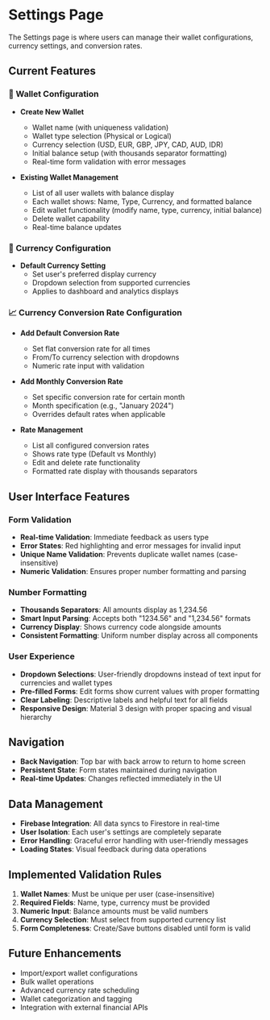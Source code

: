 # Settings Page

The Settings page is where users can manage their wallet configurations, currency settings, and conversion rates.

## Current Features

### 🏦 Wallet Configuration
- **Create New Wallet**
  - Wallet name (with uniqueness validation)
  - Wallet type selection (Physical or Logical)
  - Currency selection (USD, EUR, GBP, JPY, CAD, AUD, IDR)
  - Initial balance setup (with thousands separator formatting)
  - Real-time form validation with error messages

- **Existing Wallet Management**
  - List of all user wallets with balance display
  - Each wallet shows: Name, Type, Currency, and formatted balance
  - Edit wallet functionality (modify name, type, currency, initial balance)
  - Delete wallet capability
  - Real-time balance updates

### 💱 Currency Configuration
- **Default Currency Setting**
  - Set user's preferred display currency
  - Dropdown selection from supported currencies
  - Applies to dashboard and analytics displays

### 📈 Currency Conversion Rate Configuration
- **Add Default Conversion Rate**
  - Set flat conversion rate for all times
  - From/To currency selection with dropdowns
  - Numeric rate input with validation

- **Add Monthly Conversion Rate**
  - Set specific conversion rate for certain month
  - Month specification (e.g., "January 2024")
  - Overrides default rates when applicable

- **Rate Management**
  - List all configured conversion rates
  - Shows rate type (Default vs Monthly)
  - Edit and delete rate functionality
  - Formatted rate display with thousands separators

## User Interface Features

### Form Validation
- **Real-time Validation**: Immediate feedback as users type
- **Error States**: Red highlighting and error messages for invalid input
- **Unique Name Validation**: Prevents duplicate wallet names (case-insensitive)
- **Numeric Validation**: Ensures proper number formatting and parsing

### Number Formatting
- **Thousands Separators**: All amounts display as 1,234.56
- **Smart Input Parsing**: Accepts both "1234.56" and "1,234.56" formats
- **Currency Display**: Shows currency code alongside amounts
- **Consistent Formatting**: Uniform number display across all components

### User Experience
- **Dropdown Selections**: User-friendly dropdowns instead of text input for currencies and wallet types
- **Pre-filled Forms**: Edit forms show current values with proper formatting
- **Clear Labeling**: Descriptive labels and helpful text for all fields
- **Responsive Design**: Material 3 design with proper spacing and visual hierarchy

## Navigation
- **Back Navigation**: Top bar with back arrow to return to home screen
- **Persistent State**: Form states maintained during navigation
- **Real-time Updates**: Changes reflected immediately in the UI

## Data Management
- **Firebase Integration**: All data syncs to Firestore in real-time
- **User Isolation**: Each user's settings are completely separate
- **Error Handling**: Graceful error handling with user-friendly messages
- **Loading States**: Visual feedback during data operations

## Implemented Validation Rules
1. **Wallet Names**: Must be unique per user (case-insensitive)
2. **Required Fields**: Name, type, currency must be provided
3. **Numeric Input**: Balance amounts must be valid numbers
4. **Currency Selection**: Must select from supported currency list
5. **Form Completeness**: Create/Save buttons disabled until form is valid

## Future Enhancements
- Import/export wallet configurations
- Bulk wallet operations
- Advanced currency rate scheduling
- Wallet categorization and tagging
- Integration with external financial APIs